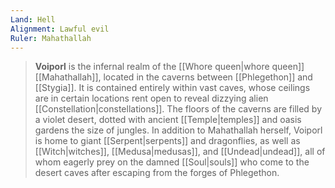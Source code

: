 ```yaml
---
Land: Hell
Alignment: Lawful evil
Ruler: Mahathallah
---
```


> **Voiporl** is the infernal realm of the [[Whore queen|whore queen]] [[Mahathallah]], located in the caverns between [[Phlegethon]] and [[Stygia]]. It is contained entirely within vast caves, whose ceilings are in certain locations rent open to reveal dizzying alien [[Constellation|constellations]]. The floors of the caverns are filled by a violet desert, dotted with ancient [[Temple|temples]] and oasis gardens the size of jungles.
> In addition to Mahathallah herself, Voiporl is home to giant [[Serpent|serpents]] and dragonflies, as well as [[Witch|witches]], [[Medusa|medusas]], and [[Undead|undead]], all of whom eagerly prey on the damned [[Soul|souls]] who come to the desert caves after escaping from the forges of Phlegethon.







